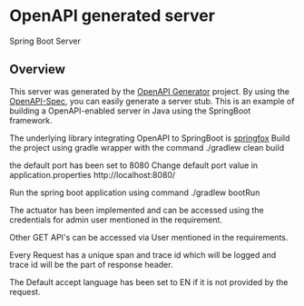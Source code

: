 # OpenAPI generated server

Spring Boot Server 


## Overview  
This server was generated by the [OpenAPI Generator](https://openapi-generator.tech) project.
By using the [OpenAPI-Spec](https://openapis.org), you can easily generate a server stub.
This is an example of building a OpenAPI-enabled server in Java using the SpringBoot framework.

The underlying library integrating OpenAPI to SpringBoot is [springfox](https://github.com/springfox/springfox)
Build the project using  gradle wrapper with the command ./gradlew clean build

the default port has been set to 8080 
Change default port value in application.properties
http://localhost:8080/

Run the spring boot application using command ./gradlew bootRun

The actuator has been implemented and can be accessed using the credentials for admin user mentioned in the requirement.

Other GET API's can be accessed via User mentioned in the requirements.

Every Request has a unique span and trace id which will be logged and trace id will be the part of response header.

The Default accept language has been set to EN if it is not provided by the request.

